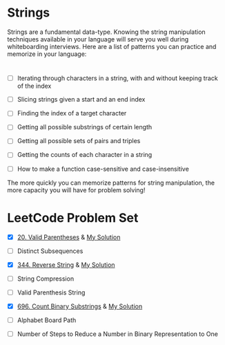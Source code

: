 # Strings

Strings are a fundamental data-type. Knowing the string manipulation techniques available in your language will serve you well during whiteboarding interviews. Here are a list of patterns you can practice and memorize in your language:

#
- [ ] Iterating through characters in a string, with and without keeping track of the index
- [ ] Slicing strings given a start and an end index
- [ ] Finding the index of a target character
- [ ] Getting all possible substrings of certain length
- [ ] Getting all possible sets of pairs and triples
- [ ] Getting the counts of each character in a string
- [ ] How to make a function case-sensitive and case-insensitive


The more quickly you can memorize patterns for string manipulation, the more capacity you will have for problem solving!

# LeetCode Problem Set

- [x] [20. Valid Parentheses](https://leetcode.com/problems/valid-parentheses/) & [My Solution](https://github.com/ChandaHubbard/leetcode/blob/master/20.%20Valid%20Parentheses(Strings).md)
- [ ] Distinct Subsequences
- [x] [344. Reverse String](https://leetcode.com/problems/reverse-string/) & [My Solution](https://github.com/ChandaHubbard/leetcode/blob/master/344.%20Reverse%20String.md)
- [ ] String Compression
- [ ] Valid Parenthesis String
- [x] [696. Count Binary Substrings](https://leetcode.com/problems/count-binary-substrings/) & [My Solution](https://github.com/ChandaHubbard/leetcode/blob/master/*696.%20Count%20Binary%20Substrings.md)
- [ ] Alphabet Board Path
- [ ] Number of Steps to Reduce a Number in Binary Representation to One




